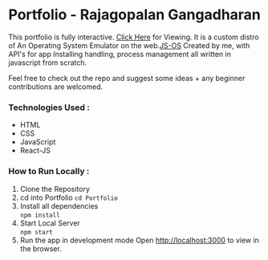 # Portfolio - Rajagopalan Gangadharan


This portfolio is fully interactive. [Click Here](https://rajagopalan-gangadharan.github.io/Portfolio/) for Viewing. It is a custom distro of An Operating System Emulator on the web.[JS-OS](https://github.com/RAJAGOPALAN-GANGADHARAN/JS-OS) Created by me, with API's for app Installing handling, process management all written in javascript from scratch.

Feel free to check out the repo and suggest some ideas + any beginner contributions are welcomed.
### Technologies Used :
  * HTML
  * CSS
  * JavaScript
  * React-JS
  
### How to Run Locally :
1. Clone the Repository
2. cd into Portfolio
      `cd Portfolio`
3. Install all dependencies      
      `npm install`     
4. Start Local Server      
      `npm start`
5. Run the app in development mode
Open [http://localhost:3000](http://localhost:3000) to view in the browser. 




